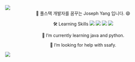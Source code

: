 <img src="https://capsule-render.vercel.app/api?type=waving&color=f7ecd8&height=250&section=header&text=devyoseph&animation=twinkling&fontSize=70&fontAlign=30&fontColor=5a3327"/>

<div align="center">
👋 풀스택 개발자를 꿈꾸는 Joseph Yang 입니다. 😄 

🛠  Learning Skills
<img src="https://img.shields.io/badge/-Python-000000?style=flat&logo=Python">
<img src="https://img.shields.io/badge/-Java-000000?style=flat&logo=Java">
<img src="https://img.shields.io/badge/-JavaScript-000000?style=flat&logo=JavaScript">
<img src="https://img.shields.io/badge/-Git-000000?style=flat&logo=Git">

🌱 I’m currently learning java and python.

🤔 I’m looking for help with ssafy.
</div>
<img src="https://capsule-render.vercel.app/api?type=waving&color=f7ecd8&height=120&section=footer&text=&fontSize=90" />

